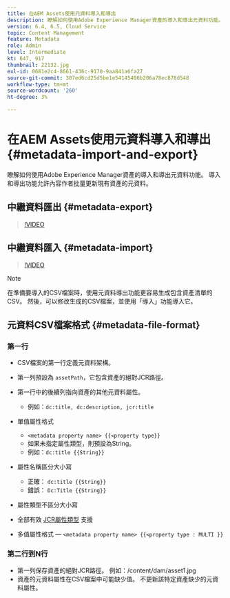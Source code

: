 ```yaml
---
title: 在AEM Assets使用元資料導入和導出
description: 瞭解如何使用Adobe Experience Manager資產的導入和導出元資料功能。 導入和導出功能允許內容作者批量更新現有資產的元資料。
version: 6.4, 6.5, Cloud Service
topic: Content Management
feature: Metadata
role: Admin
level: Intermediate
kt: 647, 917
thumbnail: 22132.jpg
exl-id: 0681e2c4-8661-436c-9170-9aa841a6fa27
source-git-commit: 307ed6cd25d5be1e54145406b206a78ec878d548
workflow-type: tm+mt
source-wordcount: '260'
ht-degree: 3%

---
```


# 在AEM Assets使用元資料導入和導出 {#metadata-import-and-export}

瞭解如何使用Adobe Experience Manager資產的導入和導出元資料功能。 導入和導出功能允許內容作者批量更新現有資產的元資料。

## 中繼資料匯出 {#metadata-export}

>[!VIDEO](https://video.tv.adobe.com/v/22132/?quality=12&learn=on)

## 中繼資料匯入 {#metadata-import}

>[!VIDEO](https://video.tv.adobe.com/v/21374/?quality=12&learn=on)

>[!NOTE]
>
> 在準備要導入的CSV檔案時，使用元資料導出功能更容易生成包含資產清單的CSV。 然後，可以修改生成的CSV檔案，並使用「導入」功能導入它。

## 元資料CSV檔案格式 {#metadata-file-format}

### 第一行

* CSV檔案的第一行定義元資料架構。
* 第一列預設為 `assetPath`，它包含資產的絕對JCR路徑。

* 第一行中的後續列指向資產的其他元資料屬性。
   * 例如：`dc:title, dc:description, jcr:title`

* 單值屬性格式

   * `<metadata property name> {{<property type}}`
   * 如果未指定屬性類型，則預設為String。
   * 例如：`dc:title {{String}}`

* 屬性名稱區分大小寫
   * 正確： `dc:title {{String}}`
   * 錯誤： `Dc:Title {{String}}`

* 屬性類型不區分大小寫
* 全部有效 [JCR屬性類型](https://www.adobe.io/experience-manager/reference-materials/spec/jsr170/javadocs/jcr-2.0/javax/jcr/PropertyType.html) 支援

* 多值屬性格式 —  `<metadata property name> {{<property type : MULTI }}`

### 第二行到N行

* 第一列保存資產的絕對JCR路徑。 例如：/content/dam/asset1.jpg
* 資產的元資料屬性在CSV檔案中可能缺少值。 不更新該特定資產缺少的元資料屬性。
